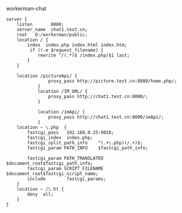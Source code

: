 workerman-chat


    server {
        listen       8000;
        server_name  chat1.test.cn;
        root   D:/workerman/public;
        location / {    
            index  index.php index.html index.htm;          
             if (!-e $request_filename) {
                rewrite ^/(.*)$ /index.php/$1 last;
            }            
        }     
        
        location /pictureApi/ {
                    proxy_pass http://picture.test.cn:8080/home.php/;
                }
                location /IM_URL/ {
                    proxy_pass http://chat1.test.cn:8000/;
                }
        
                location /imApi/ {
                    proxy_pass http://chat1.test.cn:8000/imApi/;
                }
        location ~ \.php  {
            fastcgi_pass   192.168.0.25:9010;            
            fastcgi_index  index.php;
            fastcgi_split_path_info    ^(.+\.php)(/.+)$; 
            fastcgi_param PATH_INFO    $fastcgi_path_info;     
            
            fastcgi_param PATH_TRANSLATED $document_root$fastcgi_path_info; 
            fastcgi_param SCRIPT_FILENAME $document_root$fastcgi_script_name; 
            include        fastcgi_params;
        }
        location ~ /\.ht {
            deny  all;
        }
    }
